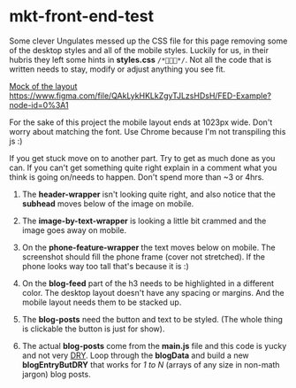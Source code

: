 # mkt-front-end-test

Some clever Ungulates messed up the CSS file for this page removing some of the desktop styles and all of the mobile styles.
Luckily for us, in their hubris they left some hints in **styles.css** `/*🦌🦌🦌*/`.
Not all the code that is written needs to stay, modify or adjust anything you see fit.

[Mock of the layout](https://www.figma.com/file/QAkLykHKLkZgyTJLzsHDsH/FED-Example?node-id=0%3A1)
https://www.figma.com/file/QAkLykHKLkZgyTJLzsHDsH/FED-Example?node-id=0%3A1

For the sake of this project the mobile layout ends at 1023px wide.
Don't worry about matching the font.
Use Chrome because I'm not transpiling this js :)

If you get stuck move on to another part. Try to get as much done as you can.
If you can't get something quite right explain in a comment what you think is going on/needs to happen.
Don't spend more than ~3 or 4hrs.

1. The **header-wrapper** isn't looking quite right, and also notice that the **subhead** moves below of the image on mobile.

2. The **image-by-text-wrapper** is looking a little bit crammed and the image goes away on mobile.

3. On the **phone-feature-wrapper** the text moves below on mobile. The screenshot should fill the phone frame (cover not stretched). If the phone looks way too tall that's because it is :)

4. On the **blog-feed** part of the h3 needs to be highlighted in a different color. The desktop layout doesn't have any spacing or margins. And the mobile layout needs them to be stacked up.

5. The **blog-posts** need the button and text to be styled. (The whole thing is clickable the button is just for show).

6. The actual **blog-posts** come from the **main.js** file and this code is yucky and not very [DRY](https://en.wikipedia.org/wiki/Don%27t_repeat_yourself). Loop through the **blogData** and build a new **blogEntryButDRY** that works for *1 to N* (arrays of any size in non-math jargon) blog posts.
